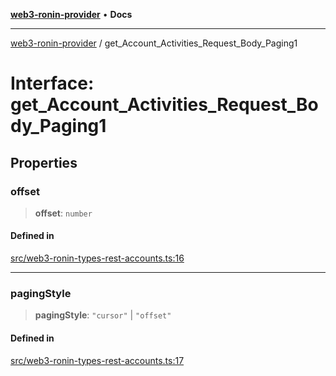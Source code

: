 [**web3-ronin-provider**](../README.md) • **Docs**

***

[web3-ronin-provider](../globals.md) / get\_Account\_Activities\_Request\_Body\_Paging1

# Interface: get\_Account\_Activities\_Request\_Body\_Paging1

## Properties

### offset

> **offset**: `number`

#### Defined in

[src/web3-ronin-types-rest-accounts.ts:16](https://github.com/chuacw/web3-ronin-provider/blob/e9318161fb5ce839bfa5a7cd824e9be03b129c7e/src/web3-ronin-types-rest-accounts.ts#L16)

***

### pagingStyle

> **pagingStyle**: `"cursor"` \| `"offset"`

#### Defined in

[src/web3-ronin-types-rest-accounts.ts:17](https://github.com/chuacw/web3-ronin-provider/blob/e9318161fb5ce839bfa5a7cd824e9be03b129c7e/src/web3-ronin-types-rest-accounts.ts#L17)
